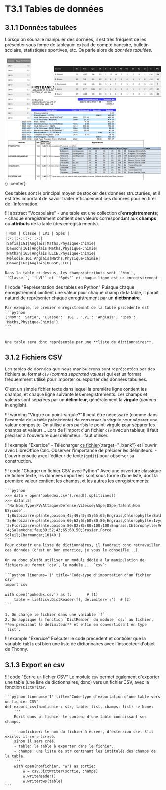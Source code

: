 # T3.1 Tables de données

## 3.1.1 Données tabulées

Lorsqu'on souhaite manipuler des données, il est très fréquent de les présenter sous forme de tableaux: extrait de compte bancaire, bulletin scolaire, statistiques sportives, etc.  On parle alors de *données tabulées*.

![](../images/donnees_tabulees.png){: .center} 


Ces tables sont le principal moyen de stocker des données structurées, et il est très important de savoir traiter efficacement ces données pour en tirer de l'information. 

!!! abstract "Vocabulaire"
    - une table est une collection d'**enregistrements**;
    - chaque enregistrement contient des valeurs correspondant aux **champs** ou **attributs** de la table (des enregistrements).

    | Nom | Classe | LV1 | Spés |
    |:-:|:-:|:-:|:-:|
    |Safia|1G1|Anglais|Maths,Physique-Chimie|
    |Dawson|1G1|Anglais|Maths,Physique-Chimie|
    |Nathan|1G5|Anglais|LLCE,Physique-Chimie|
    |Mélodie|1G1|Anglais|Maths,Physique-Chimie|
    |Manon|1G2|Anglais|HGGSP,LLCE|
   
    Dans la table ci-dessus, les champs/attributs sont `'Nom'`, `'Classe'`, `'LV1'` et `'Spés'` et chaque ligne est un enregistrement.


!!! code "Représentation des tables en Python"
    Puisque chaque enregistrement contient une valeur pour chaque champ de la table, il paraît naturel de représenter chaque enregistrement par un **dictionnaire**.
    
    Par exemple, le premier enregistrement de la table précédente est 
    ```python 
    {'Nom': 'Safia', 'Classe': '1G1', 'LV1': 'Anglais', 'Spés': 'Maths,Physique-Chimie'}
    ```
    
    
    Une table sera donc représentée par une **liste de dictionnaires**.

## 3.1.2 Fichiers CSV

Les tables de données que nous manipulerons sont représentées par des fichiers au format `csv` (*comma separated values*) qui est un format fréquemment utilisé pour importer ou exporter des données tabulées.

C'est un simple fichier texte dans lequel la première ligne contient les champs, et chaque ligne suivante les enregistrements. Les champs et valeurs sont séparées par un **délimiteur**, généralement la **virgule** (*comma* in english).

!!! warning "Virgule ou point-virgule?"
    Il peut être nécessaire (comme dans l'exemple de la table précédente) de conserver la virgule pour séparer une valeur composite. On utilise alors parfois le point-virgule pour séparer les champs et valeurs... 
    Lors de l'import d'un fichier `csv` avec un tableur, il faut préciser à l'ouverture quel délimiteur il faut utiliser. 

!!! example "Exercice"
    - Télécharger [ce fichier](../data/pokedex.csv){:target="_blank"}  et l'ouvrir avec LibreOffice Calc. Observer l'importance de préciser les délimiteurs.
    - L'ouvrir ensuite avec l'éditeur de texte (`gedit`) pour observer sa construction.


!!! code "Charger un fichier CSV avec Python"
    Avec une ouverture classique de fichier texte, les données importées sont sous forme d'une liste, dont la première valeur contient les champs, et les autres les enregistrements:

    ```python
    >>> data = open('pokedex.csv').read().splitlines()
    >>> data[:5]
    ['No;Nom;Type;PV;Attaque;Défense;Vitesse;ASpé;DSpé;Talent;Nom US;code', '1;Bulbizarre;plante,poison;45;49;49;45;65;65;Engrais,Chlorophylle;Bulbasaur;77140', '2;Herbizarre;plante,poison;60;62;63;60;80;80;Engrais,Chlorophylle;Ivysaur;67530', '3;Florizarre;plante,poison;80;82;83;80;100;100;Engrais,Chlorophylle;Venusaur;65357', '4;Salamèche;feu;39;52;43;65;60;50;Brasier,Force Soleil;Charmander;10140']
    ```
    Pour obtenir une liste de dictionnaires, il faudrait donc retravailler ces données (c'est un bon exercice, je vous le conseille...).

    On va donc plutôt utiliser un module dédié à la manipulation de fichiers au format `csv`, le module ... `csv`:

    ```python linenums='1' title="Code-type d'importation d'un fichier CSV"
    import csv

    with open('pokedex.csv') as f:       # (1)
        table = list(csv.DictReader(f), delimiter=';')  # (2)
    ```

    1. On charge le fichier dans une variable `f`
    2. On applique la fonction `DictReader` du module `csv` au fichier, **en précisant le délimiteur** et enfin en convertissant en type `list`.
    
!!! example "Exercice"
    Exécuter le code précédent et contrôler que la variable `table` est bien une liste de dictionnaires avec l'inspecteur d'objet de Thonny.


## 3.1.3 Export en csv

!!! code "Écrire un fichier CSV"
    Le module `csv` permet également d'exporter une table (une liste de dictionnaires, donc) vers un fichier CSV, avec la fonction `DictWriter`.

    ```python linenums='1' title="Code-type d'exportation d'une table vers un fichier CSV"
    def export_csv(nomfichier: str, table: list, champs: list) -> None:
        '''
        Écrit dans un fichier le contenu d'une table connaissant ses champs.

        - nomfichier: le nom du fichier à écréer, d'extension csv. S'il existe, il sera écrasé, 
        sinon il sera créé.
        - table: la table à exporter dans le fichier.
        - champs: une liste de str contenant les intitulés des champs de la table.
        '''
        with open(nomfichier, "w") as sortie:
            w = csv.DictWriter(sortie, champs)
            w.writeheader()
            w.writerows(table)
    ```
    
